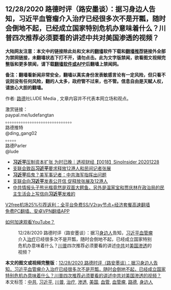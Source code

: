  <h2>12/28/2020 路德时评（路安墨谈）：据习身边人告知，习近平血管瘤介入治疗已经很多次不是开瓢，随时会倒地不起，已经成立国家特别危机办意味着什么？川普四次推荐必须要看的讲述中共对美国渗透的视频？</h2> <p class="notice"><b>大陆网友注意：本文中的链接除此处和文末的<a href="https://github.com/bannedbook/fanqiang" >翻墙</a>软件下载和<a href="https://github.com/killgcd/justmysocks/blob/master/README.md">翻墙推荐</a>链接外全部为禁网链接，未翻墙状态下打不开，请勿点击。此为文字版禁闻，欲看图文视频完整版和更多禁闻，请下载<a href="https://github.com/bannedbook/fanqiang">翻墙软件或APP</a>后翻墙上禁闻网。</p><p>备注：翻墙看新闻非常安全，翻墙以真实身份发表敏感言论有一定风险，但只看不说则没有任何风险，翻的人太多，政府管不过来，也不管。信息自由是天赋人权，请放心大胆的翻墙。</b></p>  <div class="entry"> <p>作者: <a href="https://www.bannedbook.org/bnews/tag/%e8%b7%af%e5%be%b7/" class="st_tag internal_tag" rel="tag" title="标签 路德 下的日志">路德</a>社LUDE Media , 文章内容并不代表本网立场和观点。</p> <figure></figure> <p>激赏链接：<br /> paypal.me/ludefangtan<br /> 。。。。。。。。。。。。。。。。。。。。。。。。。。。。。。<br /> 路德推特<br /> @ding_gang02<br /> 。。。。。<br /> 路德Parler<br /> @lude</p>  <ul class='op-related-articles' title='相关阅读'> <li><a href='https://www.bannedbook.org/bnews/bannedvideo/20201228/1456596.html' target='_blank'><b>习近平</b>压制资本扩张 为时已晚｜透视财经【0018】SinoInsider 20201228</a></li> <li><a href='https://www.bannedbook.org/bnews/cnnews/hknews/20201228/1456521.html' target='_blank'>支联会致函<b>习近平</b>要求释放12港人和民间记者张展</a></li> <li><a href='https://www.bannedbook.org/bnews/comments/20201228/1456520.html' target='_blank'><b>习近平</b>捣鬼？美军事记者：中共海军指挥出问题</a></li> <li><a href='https://www.bannedbook.org/bnews/ssgc/20201228/1456411.html' target='_blank'>支联会向<b>习近平</b>发表公开信 促释放张展及12港人</a></li> <li><a href='https://www.bannedbook.org/bnews/bannedvideo/20201228/1456391.html' target='_blank'>中共情报头子熊光楷竟然是双面大鳄鱼，另外是温家宝和贾庆林在政治局的民主生活会上写信向<b>习近平</b>发难的</a></li> </ul> <p class="texttj"> <a href="https://github.com/bannedbook/fanqiang/wiki/V2ray%E6%9C%BA%E5%9C%BA" target="_blank">V2free机场25%引荐返利：全平台免费SS/V2ray节点+经济套餐高速翻墙</a><br/> <a href="https://github.com/bannedbook/fanqiang/wiki/%E7%A6%81%E9%97%BB%E7%BD%91%E5%AE%89%E5%8D%93%E7%BF%BB%E5%A2%99%E6%96%B0%E9%97%BBAPP" target="_blank">免费PC翻墙、安卓VPN翻墙APP</a></p><p><a href='https://www.bannedbook.org/bnews/topimagenews/20180409/925596.html' target='_blank'>如何加速观看YouTube？ </a></p> <figure class='op-interactive'><figcaption>12/28/2020 路德时评（路安墨谈）：据习<a href="https://www.bannedbook.org/bnews/tag/%E8%BA%AB%E8%BE%B9%E4%BA%BA/" class="st_tag internal_tag" rel="tag" title="标签 身边人 下的日志">身边人</a>告知，<a href="https://www.bannedbook.org/bnews/tag/%e4%b9%a0%e8%bf%91%e5%b9%b3/" class="st_tag internal_tag" rel="tag" title="标签 习近平 下的日志">习近平</a><a href="https://www.bannedbook.org/bnews/tag/%e8%a1%80%e7%ae%a1%e7%98%a4/" class="st_tag internal_tag" rel="tag" title="标签 血管瘤 下的日志">血管瘤</a>介入<a href="https://www.bannedbook.org/bnews/tag/%e6%b2%bb%e7%96%97/" class="st_tag internal_tag" rel="tag" title="标签 治疗 下的日志">治疗</a>已经很多次不是开瓢，随时会倒地不起，已经成立国家特别危机办意味着什么？<a href="https://www.bannedbook.org/bnews/tag/%e5%b7%9d%e6%99%ae/" class="st_tag internal_tag" rel="tag" title="标签 川普 下的日志">川普</a>四次推荐必须要看的讲述<a href="https://www.bannedbook.org/bnews/tag/%e4%b8%ad%e5%85%b1/" class="st_tag internal_tag" rel="tag" title="标签 中共 下的日志">中共</a>对<a href="https://www.bannedbook.org/bnews/tag/%e7%be%8e%e5%9b%bd/" class="st_tag internal_tag" rel="tag" title="标签 美国 下的日志">美国</a><a href="https://www.bannedbook.org/bnews/tag/%E6%B8%97%E9%80%8F/" class="st_tag internal_tag" rel="tag" title="标签 渗透 下的日志">渗透</a>的视频？</figcaption></figure> </p> <a name='sharetosocial'></a>       <div><b>本文的图文或视频完整版</b>：<a href='https://www.bannedbook.org/bnews/bannedvideo/20201228/1456623.html'>12/28/2020 路德时评（路安墨谈）：据习身边人告知，习近平血管瘤介入治疗已经很多次不是开瓢，随时会倒地不起，已经成立国家特别危机办意味着什么？川普四次推荐必须要看的讲述中共对美国渗透的视频？</a></div>  </div><!--END ENTRY--> <div class="postfooter"> <div>本文标签：<a href="https://www.bannedbook.org/bnews/tag/%e4%b8%ad%e5%85%b1/" rel="tag">中共</a>, <a href="https://www.bannedbook.org/bnews/tag/%e4%b9%a0%e8%bf%91%e5%b9%b3/" rel="tag">习近平</a>, <a href="https://www.bannedbook.org/bnews/tag/%e5%b7%9d%e6%99%ae/" rel="tag">川普</a>, <a href="https://www.bannedbook.org/bnews/tag/%e6%b2%bb%e7%96%97/" rel="tag">治疗</a>, <a href="https://www.bannedbook.org/bnews/tag/%E6%B8%97%E9%80%8F/" rel="tag">渗透</a>, <a href="https://www.bannedbook.org/bnews/tag/%e7%be%8e%e5%9b%bd/" rel="tag">美国</a>, <a href="https://www.bannedbook.org/bnews/tag/%E8%A1%80%E7%AE%A1/" rel="tag">血管</a>, <a href="https://www.bannedbook.org/bnews/tag/%e8%a1%80%e7%ae%a1%e7%98%a4/" rel="tag">血管瘤</a>, <a href="https://www.bannedbook.org/bnews/tag/%e8%b7%af%e5%be%b7/" rel="tag">路德</a>, <a href="https://www.bannedbook.org/bnews/tag/%E8%BA%AB%E8%BE%B9%E4%BA%BA/" rel="tag">身边人</a></div>  </div><!--END POSTFOOTER--> 